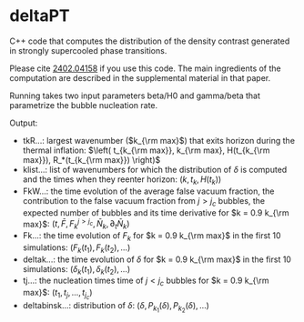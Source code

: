 # deltaPT
C++ code that computes the distribution of the density contrast generated in strongly supercooled phase transitions.

Please cite [2402.04158](https://arxiv.org/abs/2402.04158) if you use this code. The main ingredients of the computation are described in the supplemental material in that paper.

Running takes two input parameters beta/H0 and gamma/beta that parametrize the bubble nucleation rate. 

Output:
  - tkR...: largest wavenumber ($k_{\rm max}$) that exits horizon during the thermal inflation: $\left( t_{k_{\rm max}}, k_{\rm max}, H(t_{k_{\rm max}}), R_*(t_{k_{\rm max}}) \right)$
  - klist...: list of wavenumbers for which the distribution of $\delta$ is computed and the times when they reenter horizon: $\left( k, t_k, H(t_k) \right)$
  - FkW...: the time evolution of the average false vacuum fraction, the contribution to the false vacuum fraction from $j>j_c$ bubbles, the expected number of bubbles and its time derivative for $k = 0.9 k_{\rm max}$: $\left( t,\bar{F},F_k^{j>j_c},\bar{N}_k,\partial_t \bar{N}_k \right)$
  - Fk...: the time evolution of $F_k$ for $k = 0.9 k_{\rm max}$ in the first 10 simulations: $\left( F_k(t_1), F_k(t_2), \dots \right)$
  - deltak...: the time evolution of $\delta$ for $k = 0.9 k_{\rm max}$ in the first 10 simulations: $\left( \delta_k(t_1), \delta_k(t_2), \dots \right)$
  - tj...: the nucleation times time of $j<j_c$ bubbles for $k = 0.9 k_{\rm max}$: $\left( t_1, t_j, \dots, t_{j_c} \right)$
  - deltabinsk...: distribution of $\delta$: $\left(\delta, P_{k_1}(\delta), P_{k_2}(\delta), \dots \right)$
